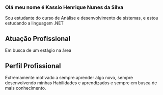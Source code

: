 ### Olá meu nome é Kassio Henrique Nunes da Silva

Sou estudante do curso de Análise e desenvolvimento de sistemas, e estou estudando a linguagem .NET

## Atuação Profissional

Em busca de um estágio na área

## Perfil Profissional

Extremamente motivado a sempre aprender algo novo, sempre desenvolvendo minhas Habilidades e aprendizados
e sempre em busca de mais conhecimento.
